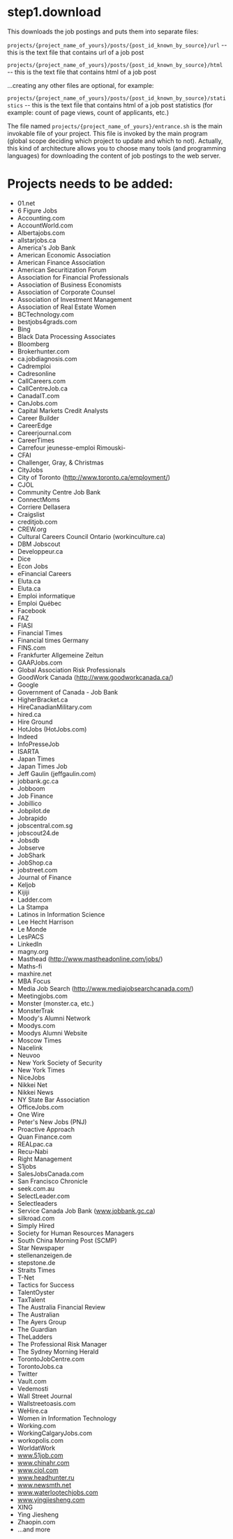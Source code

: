 # step1.download
This downloads the job postings and puts them into separate files:

`projects/{project_name_of_yours}/posts/{post_id_known_by_source}/url` -- this is the text file that contains url of a job post

`projects/{project_name_of_yours}/posts/{post_id_known_by_source}/html` -- this is the text file that contains html of a job post

...creating any other files are optional, for example:

`projects/{project_name_of_yours}/posts/{post_id_known_by_source}/statistics` -- this is the text file that contains html of a job post statistics (for example: count of page views, count of applicants, etc.)


The file named `projects/{project_name_of_yours}/entrance.sh` is the main invokable file of your project. This file is invoked by the main program (global scope deciding which project to update and which to not). Actually, this kind of architecture allows you to choose many tools (and programming languages) for downloading the content of job postings to the web server.


# Projects needs to be added: #
- 01.net
- 6 Figure Jobs
- Accounting.com
- AccountWorld.com
- Albertajobs.com
- allstarjobs.ca
- America's Job Bank
- American Economic Association
- American Finance Association
- American Securitization Forum
- Association for Financial Professionals
- Association of Business Economists
- Association of Corporate Counsel
- Association of Investment Management
- Association of Real Estate Women
- BCTechnology.com
- bestjobs4grads.com
- Bing
- Black Data Processing Associates
- Bloomberg
- Brokerhunter.com
- ca.jobdiagnosis.com
- Cadremploi
- Cadresonline
- CallCareers.com
- CallCentreJob.ca
- CanadaIT.com
- CanJobs.com
- Capital Markets Credit Analysts
- Career Builder
- CareerEdge
- Careerjournal.com
- CareerTimes
- Carrefour jeunesse-emploi Rimouski-
- CFAI
- Challenger, Gray, & Christmas
- CityJobs
- City of Toronto (http://www.toronto.ca/employment/)
- CJOL
- Community Centre Job Bank
- ConnectMoms
- Corriere Dellasera
- Craigslist
- creditjob.com
- CREW.org
- Cultural Careers Council Ontario (workinculture.ca)
- DBM Jobscout
- Developpeur.ca
- Dice
- Econ Jobs
- eFinancial Careers
- Eluta.ca
- Eluta.ca
- Emploi informatique
- Emploi Québec
- Facebook
- FAZ
- FIASI
- Financial Times
- Financial times Germany
- FINS.com
- Frankfurter Allgemeine Zeitun
- GAAPJobs.com
- Global Association Risk Professionals
- GoodWork Canada (http://www.goodworkcanada.ca/)
- Google
- Government of Canada - Job Bank
- HigherBracket.ca
- HireCanadianMilitary.com
- hired.ca
- Hire Ground
- HotJobs (HotJobs.com)
- Indeed
- InfoPresseJob
- ISARTA
- Japan Times
- Japan Times Job
- Jeff Gaulin (jeffgaulin.com)
- jobbank.gc.ca
- Jobboom
- Job Finance
- Jobillico
- Jobpilot.de
- Jobrapido
- jobscentral.com.sg
- jobscout24.de
- Jobsdb
- Jobserve
- JobShark
- JobShop.ca
- jobstreet.com
- Journal of Finance
- Keljob
- Kijiji
- Ladder.com
- La Stampa
- Latinos in Information Science
- Lee Hecht Harrison
- Le Monde
- LesPACS
- LinkedIn
- magny.org
- Masthead (http://www.mastheadonline.com/jobs/)
- Maths-fi
- maxhire.net
- MBA Focus
- Media Job Search (http://www.mediajobsearchcanada.com/)
- Meetingjobs.com
- Monster (monster.ca, etc.)
- MonsterTrak
- Moody's Alumni Network
- Moodys.com
- Moodys Alumni Website
- Moscow Times
- Nacelink
- Neuvoo
- New York Society of Security
- New York Times
- NiceJobs
- Nikkei Net
- Nikkei News
- NY State Bar Association
- OfficeJobs.com
- One Wire
- Peter's New Jobs (PNJ)
- Proactive Approach
- Quan Finance.com
- REALpac.ca
- Recu-Nabi
- Right Management
- S1jobs
- SalesJobsCanada.com
- San Francisco Chronicle
- seek.com.au
- SelectLeader.com
- Selectleaders
- Service Canada Job Bank (www.jobbank.gc.ca)
- silkroad.com
- Simply Hired
- Society for Human Resources Managers
- South China Morning Post (SCMP)
- Star Newspaper
- stellenanzeigen.de
- stepstone.de
- Straits Times
- T-Net
- Tactics for Success
- TalentOyster
- TaxTalent
- The Australia Financial Review
- The Australian
- The Ayers Group
- The Guardian
- TheLadders
- The Professional Risk Manager
- The Sydney Morning Herald
- TorontoJobCentre.com
- TorontoJobs.ca
- Twitter
- Vault.com
- Vedemosti
- Wall Street Journal
- Wallstreetoasis.com
- WeHire.ca
- Women in Information Technology
- Working.com
- WorkingCalgaryJobs.com
- workopolis.com
- WorldatWork
- www.51job.com
- www.chinahr.com
- www.cjol.com
- www.headhunter.ru
- www.newsmth.net
- www.waterlootechjobs.com
- www.yingjiesheng.com
- XING
- Ying Jiesheng
- Zhaopin.com
- ...and more
